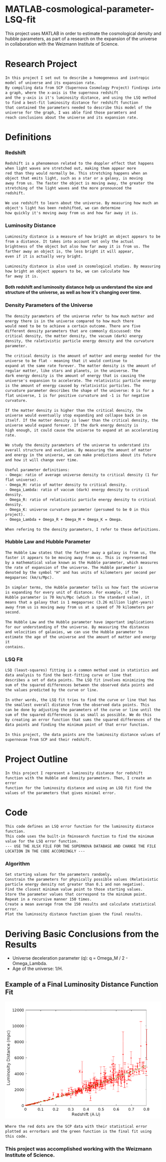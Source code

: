 # MATLAB-cosmological-parameter-LSQ-fit
This project uses MATLAB in order to estimate the cosmological density and hubble parameters, as part of a research on the expansion of the universe in collaboration with the Weizmann Institute of Science.

# Research Project

    In this project I set out to describe a homogeneous and isotropic model of universe and its expansion rate.
    By compiling data from SCP (Supernova Cosmology Project) findings into a graph, where the x-axis is the supernova redshift 
    and the y-axis is it's luminosity distance, and using the LSQ method to find a best-fit luminosity distance for redshift function 
    that contained the parameters needed to describe this model of the universe for the graph, I was able find those paramters and 
    reach conclusions about the universe and its expansion rate.

# Definitions

  ### Redshift
    Redshift is a phenomenon related to the doppler effect that happens when light waves are stretched out, making them appear more 
    red than they would normally be. This stretching happens when an object that emits light, such as a star or a galaxy, is moving 
    away from us. The faster the object is moving away, the greater the stretching of the light waves and the more pronounced the 
    redshift.

    We use redshift to learn about the universe. By measuring how much an object's light has been redshifted, we can determine
    how quickly it's moving away from us and how far away it is.

  ### Luminosity Distance
    Luminosity distance is a measure of how bright an object appears to be from a distance. It takes into account not only the actual 
    brightness of the object but also how far away it is from us. The farther away an object is, the less bright it will appear, 
    even if it is actually very bright.

    Luminosity distance is also used in cosmological studies. By measuring how bright an object appears to be, we can calculate how 
    far away it is. 
  
  #### Both redshift and luminosity distance help us understand the size and structure of the universe, as well as how it's changing over time.
  
  ### Density Parameters of the Universe
    The density parameters of the universe refer to how much matter and energy there is in the universe compared to how much there 
    would need to be to achieve a certain outcome. There are five different density parameters that are commonly discussed: the 
    critical density, the matter density, the vacuum (dark) energy density, the raletivistic particle energy density and the curvature 
    parameter.

    The critical density is the amount of matter and energy needed for the universe to be flat - meaning that it would continue to 
    expand at the same rate forever. The matter density is the amount of regular matter, like stars and planets, in the universe. The 
    dark energy density is the amount of energy that is causing the universe's expansion to accelerate. The relativistic particle energy 
    is the amount of energy caused by relativistic particles. The curvature parameter describes the shape of the universe: 0 is for a 
    flat universe, 1 is for positive curvature and -1 is for negative curvature.

    If the matter density is higher than the critical density, the universe would eventually stop expanding and collapse back in on 
    itself. If the matter density is lower than the critical density, the universe would expand forever. If the dark energy density is 
    high enough, it could cause the universe to expand at an accelerating rate.
    
    We study the density parameters of the universe to understand its overall structure and evolution. By measuring the amount of matter 
    and energy in the universe, we can make predictions about its future and how it will change over time.
    
    Useful parameter definitions:
    - Omega: ratio of average universe density to critical density (1 for flat universe).
    - Omega_M: ratio of matter density to critical density.
    - Omega_Lambda: ratio of vaccum (dark) energy density to critical density.
    - Omega_R: ratio of relativistic particle energy density to critical density.
    - Omega_K: universe curvature parameter (persumed to be 0 in this project).
    - Omega_Lambda + Omega_R + Omega_M + Omega_K = Omega.
    
    When refering to the density parameters, I refer to these definitions.
    
  ### Hubble Law and Hubble Parameter
    The Hubble Law states that the farther away a galaxy is from us, the faster it appears to be moving away from us. This is represented 
    by a mathematical value known as the Hubble parameter, which measures the rate of expansion of the universe. The Hubble parameter is 
    denoted by the symbol "H" and has units of kilometers per second per megaparsec (km/s/Mpc).

    In simpler terms, the Hubble parameter tells us how fast the universe is expanding for every unit of distance. For example, if the 
    Hubble parameter is 70 km/s/Mpc (which is the standard value), it means that a galaxy that is 1 megaparsec (3.26 million light-years) 
    away from us is moving away from us at a speed of 70 kilometers per second.

    The Hubble Law and the Hubble parameter have important implications for our understanding of the universe. By measuring the distances 
    and velocities of galaxies, we can use the Hubble parameter to estimate the age of the universe and the amount of matter and energy it 
    contains.
  
  ### LSQ Fit
    LSQ (least-squares) fitting is a common method used in statistics and data analysis to find the best-fitting curve or line that 
    describes a set of data points. The LSQ fit involves minimizing the sum of the squared differences between the observed data points and 
    the values predicted by the curve or line.

    In other words, the LSQ fit tries to find the curve or line that has the smallest overall distance from the observed data points. This 
    can be done by adjusting the parameters of the curve or line until the sum of the squared differences is as small as possible. We do this 
    by creating an error function that sums the squared differences of the data points and finding the minimum point of that error function.
    
    In this project, the data points are the luminosity distance values of supernovae from SCP and their redshift.

# Project Outline
    
    In this project I represent a luminosity distance for redshift function with the Hubble and density parameters. Then, I create an error 
    function for the luminosity distance and using an LSQ fit find the values of the parameters that gives minimal error.
    

# Code

    This code defines an LSQ error function for the luminosity distance function.
    This code uses the built-in fminsearch function to find the minimum value for the LSQ error function.
    --- USE THE XLSX FILE FOR THE SUPERNOVA DATABASE AND CHANGE THE FILE LOCATION IN THE CODE ACCORDINGLY ---

### Algorithm

    Set starting values for the parameters randomly.
    Constrain the parameters for physically possible values (Relativistic particle energy density not greater than 0.1 and non negative).
    Find the closest minimum value point to those starting values.
    Store the parameter values that correspond to the minimum point.
    Repeat in a recursive manner 150 times.
    Create a mean average from the 150 results and calculate statistical error.
    Plot the luminsoity distance function given the final results.

# Deriving Basic Conclusions from the Results

  - Universe deceleration parameter (q): q = Omega_M / 2 - Omega_Lambda.
  - Age of the universe: 1/H.

## Example of a Final Luminosity Distance Function Fit
![image](https://github.com/NoRehovot/MATLAB-Cosmological-Parameter-LSQ-Fit/blob/main/final_function.png)
    
    Where the red dots are the SCP data with their statistical error plotted as errorbars and the green function is the final fit using this code.

### This project was accomplished working with the Weizmann Institute of Science.
